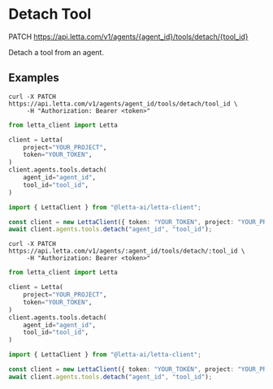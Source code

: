 # Detach Tool

PATCH https://api.letta.com/v1/agents/{agent_id}/tools/detach/{tool_id}

Detach a tool from an agent.

## Examples

```shell
curl -X PATCH https://api.letta.com/v1/agents/agent_id/tools/detach/tool_id \
     -H "Authorization: Bearer <token>"
```

```python
from letta_client import Letta

client = Letta(
    project="YOUR_PROJECT",
    token="YOUR_TOKEN",
)
client.agents.tools.detach(
    agent_id="agent_id",
    tool_id="tool_id",
)

```

```typescript
import { LettaClient } from "@letta-ai/letta-client";

const client = new LettaClient({ token: "YOUR_TOKEN", project: "YOUR_PROJECT" });
await client.agents.tools.detach("agent_id", "tool_id");

```

```shell
curl -X PATCH https://api.letta.com/v1/agents/:agent_id/tools/detach/:tool_id \
     -H "Authorization: Bearer <token>"
```

```python
from letta_client import Letta

client = Letta(
    project="YOUR_PROJECT",
    token="YOUR_TOKEN",
)
client.agents.tools.detach(
    agent_id="agent_id",
    tool_id="tool_id",
)

```

```typescript
import { LettaClient } from "@letta-ai/letta-client";

const client = new LettaClient({ token: "YOUR_TOKEN", project: "YOUR_PROJECT" });
await client.agents.tools.detach("agent_id", "tool_id");

```